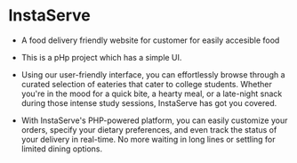 # InstaServe
- A food delivery friendly website for customer for easily accesible food

- This is a pHp project which has a simple UI.

- Using our user-friendly interface, you can effortlessly browse through a curated selection of eateries that cater to college students. Whether you're in the mood for a quick bite, a hearty meal, or a late-night snack during those intense study sessions, InstaServe has got you covered.

- With InstaServe's PHP-powered platform, you can easily customize your orders, specify your dietary preferences, and even track the status of your delivery in real-time. No more waiting in long lines or settling for limited dining options.

